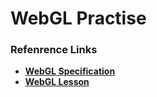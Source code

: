 # WebGL Practise #


### Refenrence Links ###


* **[WebGL Specification](https://www.khronos.org/registry/webgl/specs/latest/#7.1  "WebGL Specification")**
* **[WebGL Lesson](http://learningwebgl.com/blog/?p=28  "WebGL Lesson")**



